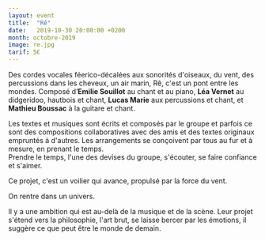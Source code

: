 ```yaml
---
layout: event
title:  "Rê"
date:   2019-10-30 20:00:00 +0200
month: octobre-2019
image: re.jpg
tarif: 5€
---
```


Des cordes vocales féerico-décalées aux sonorités d'oiseaux, du vent, des percussions dans les cheveux, un air marin, Rê, c'est un pont entre les mondes. Composé d’**Emilie Souillot** au chant et au piano, **Léa Vernet** au didgeridoo, hautbois et chant, **Lucas Marie** aux percussions et chant, et **Mathieu Boussac** à la guitare et chant.

Les textes et musiques sont écrits et composés par le groupe et parfois ce sont des compositions collaboratives avec des amis et des textes originaux empruntés à d'autres. Les arrangements se conçoivent par tous au fur et à mesure, en prenant le temps.  
Prendre le temps, l'une des devises du groupe, s'écouter, se faire confiance et s'aimer.

Ce projet, c'est un voilier qui avance, propulsé par la force du vent.

On rentre dans un univers.

Il y a une ambition qui est au-delà de la musique et de la scène. Leur projet s'étend vers la philosophie, l'art brut, se laisse bercer par les émotions, il suggère ce que peut être le monde de demain.
